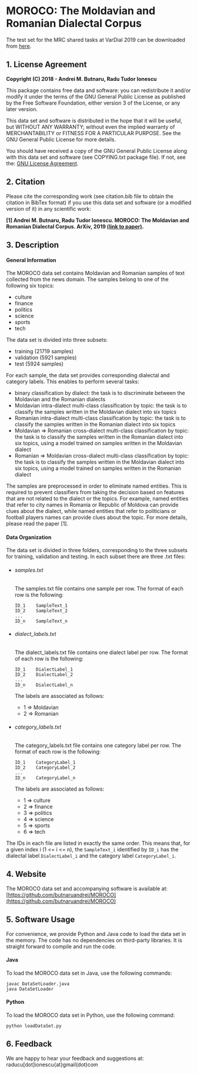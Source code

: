 # MOROCO: The **Mo**ldavian and **Ro**manian Dialectal **Co**rpus

The test set for the MRC shared tasks at VarDial 2019 can be downloaded from [here](MOROCO/TESTSET-MRC-subtasks-1+2+3-VARDIAL2019.zip).

## 1. License Agreement

**Copyright (C) 2018 - Andrei M. Butnaru, Radu Tudor Ionescu**

This package contains free data and software: you can redistribute it and/or modify it under the terms of the GNU General Public License as published by the Free Software Foundation, either version 3 of the License, or any later version.

This data set and software is distributed in the hope that it will be useful, but WITHOUT ANY WARRANTY; without even the implied warranty of MERCHANTABILITY or FITNESS FOR A PARTICULAR PURPOSE. See the GNU General Public License for more details.

 You should have received a copy of the GNU General Public License along with this data set and software (see COPYING.txt package file). If not, see the:
 [GNU License Agreement](http://www.gnu.org/licenses/).


## 2. Citation

Please cite the corresponding work (see citation.bib file to obtain the citation in BibTex format) if you use this data set and software (or a modified version of it) in any scientific work:

**[1] Andrei M. Butnaru, Radu Tudor Ionescu. MOROCO: The Moldavian and Romanian Dialectal Corpus. ArXiv, 2019 [(link to paper)](https://arxiv.org/abs/1901.06543).**


## 3. Description

#### General Information

The MOROCO data set contains Moldavian and Romanian samples of text collected from the news domain. The samples belong to one of the following six topics:
- culture
- finance
- politics
- science
- sports
- tech

The data set is divided into three subsets:
- training (21719 samples)
- validation (5921 samples)
- test (5924 samples)

For each sample, the data set provides corresponding dialectal and category labels. This enables to perform several tasks:
- binary classification by dialect: the task is to discriminate between the Moldavian and the Romanian dialects
- Moldavian intra-dialect multi-class classification by topic: the task is to classify the samples written in the Moldavian dialect into six topics
- Romanian intra-dialect multi-class classification by topic: the task is to classify the samples written in the Romanian dialect into six topics
- Moldavian => Romanian cross-dialect multi-class classification by topic: the task is to classify the samples written in the Romanian dialect into six topics, using a model trained on samples written in the Moldavian dialect
- Romanian => Moldavian cross-dialect multi-class classification by topic: the task is to classify the samples written in the Moldavian dialect into six topics, using a model trained on samples written in the Romanian dialect

The samples are preprocessed in order to eliminate named entities. This is required to prevent classifiers from taking the decision based on features that are not related to the dialect or the topics. For example, named entities that refer to city names in Romania or Republic of Moldova can provide clues about the dialect, while named entities that refer to politicians or football players names can provide clues about the topic. For more details, please read the paper [1].

#### Data Organization

The data set is divided in three folders, corresponding to the three subsets for training, validation and testing. In each subset there are three .txt files:
- ###### samples.txt

  The samples.txt file contains one sample per row. The format of each row is the following:
  ```
  ID_1    SampleText_1
  ID_2    SampleText_2
  ...
  ID_n    SampleText_n
  ```

- ###### dialect_labels.txt

  The dialect_labels.txt file contains one dialect label per row. The format of each row is the following:
  ```
  ID_1    DialectLabel_1
  ID_2    DialectLabel_2
  ...
  ID_n    DialectLabel_n
  ```

  The labels are associated as follows:
  - 1 => Moldavian
  - 2 => Romanian

- ###### category_labels.txt

  The category_labels.txt file contains one category label per row. The format of each row is the following:
  ```
  ID_1    CategoryLabel_1
  ID_2    CategoryLabel_2
  ...
  ID_n    CategoryLabel_n
  ```

  The labels are associated as follows:
  - 1 => culture
  - 2 => finance
  - 3 => politics
  - 4 => science
  - 5 => sports
  - 6 => tech

The IDs in each file are listed in exactly the same order. This means that, for a given index i (1 <= i <= n), the `SampleText_i` identified by `ID_i` has the dialectal label `DialectLabel_i` and the category label `CategoryLabel_i`.


## 4. Website

The MOROCO data set and accompanying software is available at:
[https://github.com/butnaruandrei/MOROCO](https://github.com/butnaruandrei/MOROCO)


## 5. Software Usage

For convenience, we provide Python and Java code to load the data set in the memory. The code has no dependencies on third-party libraries. It is straight forward to
compile and run the code.

#### Java

To load the MOROCO data set in Java, use the following commands:
```
javac DataSetLoader.java
java DataSetLoader
```

#### Python

To load the MOROCO data set in Python, use the following command:
```
python loadDataSet.py
```


## 6. Feedback

 We are happy to hear your feedback and suggestions at: raducu[dot]ionescu{at}gmail(dot)com
